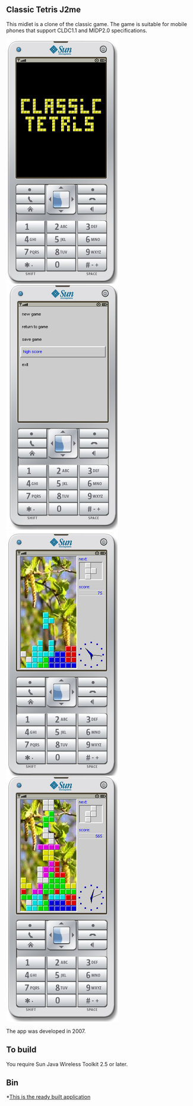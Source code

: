## Classic Tetris J2me 

This midlet is a clone of the classic game. 
The game is suitable for mobile phones that support CLDC1.1 and MIDP2.0 specifications.


![Screenshot](Screenshots/screen1.png?raw=true) ![Screenshot](Screenshots/screen5.png?raw=true)  
![Screenshot](Screenshots/screen2.png?raw=true) ![Screenshot](Screenshots/screen3.png?raw=true)

The app was developed in 2007.

## To build 
You require Sun Java Wireless Toolkit 2.5 or later.


## Bin
 
*[This is the ready built application][1]



[1]: Deployed



